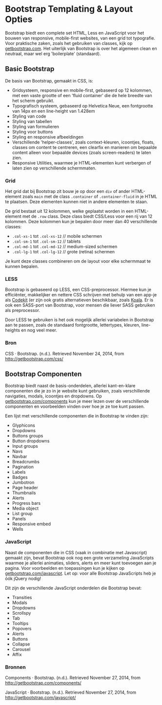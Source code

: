 # Bootstrap Templating & Layout Opties

Bootstrap biedt een complete set HTML, Less en JavaScript voor het bouwen van responsive, mobile-first websites, van een grid tot typografie. Voor praktische zaken, zoals het gebruiken van classes, kijk op [getbootstrap.com](http://www.getbootstrap.com/). Het uiterlijk van Bootstrap is over het algemeen clean en neutraal, maar wel erg 'boilerplate' (standaard).

## Basic Bootstrap

De basis van Bootstrap, gemaakt in CSS, is:

- Gridsysteem, responsive en mobile-first, gebaseerd op 12 kolommen, met een vaste grootte of een 'fluid container' die de hele breedte van het scherm gebruikt.
- Typografisch systeem, gebaseerd op Helvetica Neue, een fontgrootte van 14px en een line-height van 1.428em
- Styling van code
- Styling van tabellen
- Styling van formulieren
- Styling voor buttons
- Styling en responsive afbeeldingen
- Verschillende 'helper-classes', zoals context-kleuren, icoontjes, floats, classes om content te centreren, een clearfix en manieren om bepaalde content alleen voor bepaalde devices (zoals screen-readers) te laten zien.
- Responsive Utilities, waarmee je HTML-elementen kunt verbergen of laten zien op verschillende schermmaten.

### Grid

Het grid dat bij Bootstrap zit bouw je op door een `div` of ander HTML-element zoals `main` met de class `.container` of `.container-fluid` in je HTML te plaatsen. Deze elementen kunnen niet in andere elementen te staan.

De grid bestaat uit 12 kolommen, welke geplaatst worden in een HTML-element met de `.row` class. Deze class biedt CSS/Less voor een rij van 12 kolommen. Deze kolommen kun je bepalen door meer dan 40 verschillende classes:

- `.col-xs-1` tot `.col-xs-12` // mobile schermen
- `.col-sm-1` tot `.col-sm-12` // tablets
- `.col-md-1` tot `.col-md-12` // medium-sized schermen
- `.col-lg-1` tot `.col-lg-12` // grote (retina) schermen

Je kunt deze classes combineren om de layout voor elke schermmaat te kunnen bepalen.

### LESS

Bootstrap is gebaseerd op LESS, een CSS-preprocessor. Hiermee kun je efficiënter, makkelijker en nettere CSS schrijven met behulp van een app-je als [Codekit](https://incident57.com/codekit/) (er zijn ook gratis alternatieven beschikbaar, zoals [Koala](http://koala-app.com/). Er is ook een SASS-port van Bootstrap, voor mensen die liever SASS gebruiken als preprocessor.

Door LESS te gebruiken is het ook mogelijk allerlei variabelen in Bootstrap aan te passen, zoals de standaard fontgrootte, lettertypes, kleuren, line-heights en nog veel meer.

### Bron
CSS · Bootstrap. (n.d.). Retrieved November 24, 2014, from http://getbootstrap.com/css/

## Bootstrap Componenten

Bootstrap biedt naast de basis-onderdelen, allerlei kant-en-klare componenten die je zo in je website kunt gebruiken, zoals verschillende navigaties, modals, icoontjes en dropdowns. Op [getbootstrap.com/components](http://getbootstrap.com/components/) kun je meer lezen over de verschillende componenten en voorbeelden vinden over hoe je ze toe kunt passen.

Een lijst met verschillende componenten die in Bootstrap te vinden zijn:

- Glyphicons
- Dropdowns
- Buttons groups
- Button dropdowns
- Input groups
- Navs
- Navbar
- Breadcrumbs
- Pagination
- Labels
- Badges
- Jumbotron
- Page header
- Thumbnails
- Alerts
- Progress bars
- Media object
- List group
- Panels
- Responsive embed
- Wells

### JavaScript

Naast de componenten die in CSS (vaak in combinatie met Javascript) gemaakt zijn, bevat Bootstrap ook nog een grote verzameling JavaScripts waarmee je allerlei animaties, sliders, alerts en meer kunt toevoegen aan je pagina. Voor voorbeelden en toepassingen kun je kijken op [getbootstrap.com/javascript](http://getbootstrap.com/javascript/). Let op: voor alle Bootstrap JavaScripts heb je óók jQuery nodig!

Dit zijn de verschillende JavaScript onderdelen die Bootstrap bevat:

- Transities
- Modals
- Dropdowns
- Scrollspy
- Tab
- Tooltips
- Popovers
- Alerts
- Buttons
- Collapse
- Carousel
- Affix

### Bronnen
Components · Bootstrap. (n.d.). Retrieved November 27, 2014, from http://getbootstrap.com/components/

JavaScript · Bootstrap. (n.d.). Retrieved November 27, 2014, from http://getbootstrap.com/javascript/
